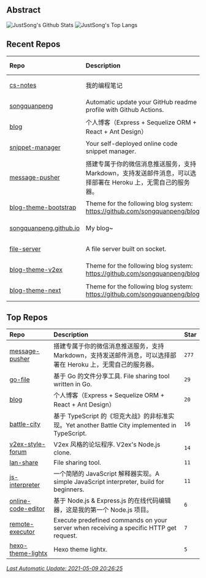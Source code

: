 ## Abstract
![JustSong's Github Stats](https://github-readme-stats.vercel.app/api?username=songquanpeng&show_icons=true&hide_border=true)
![JustSong's Top Langs](https://github-readme-stats.vercel.app/api/top-langs/?username=songquanpeng&layout=compact&hide_border=true&langs_count=10)

## Recent Repos
|Repo|Description|Last Update|
|:--|:--|:--|
|[cs-notes](https://github.com/songquanpeng/cs-notes)|我的编程笔记|`2021-05-05 13:02:09`|
|[songquanpeng](https://github.com/songquanpeng/songquanpeng)|Automatic update your GitHub readme profile with Github Actions.|`2021-05-02 20:04:52`|
|[blog](https://github.com/songquanpeng/blog)|个人博客（Express + Sequelize ORM + React + Ant Design）|`2021-04-26 10:17:42`|
|[snippet-manager](https://github.com/songquanpeng/snippet-manager)|Your self-deployed online code snippet manager.|`2021-04-05 18:38:22`|
|[message-pusher](https://github.com/songquanpeng/message-pusher)|搭建专属于你的微信消息推送服务，支持 Markdown，支持发送邮件消息，可以选择部署在 Heroku 上，无需自己的服务器。|`2021-04-03 12:06:21`|
|[blog-theme-bootstrap](https://github.com/songquanpeng/blog-theme-bootstrap)|Theme for the following blog system: https://github.com/songquanpeng/blog|`2021-04-01 22:52:05`|
|[songquanpeng.github.io](https://github.com/songquanpeng/songquanpeng.github.io)|My blog~|`2021-03-27 14:24:12`|
|[file-server](https://github.com/songquanpeng/file-server)|A file server built on socket.|`2021-03-21 17:51:55`|
|[blog-theme-v2ex](https://github.com/songquanpeng/blog-theme-v2ex)|Theme for the following blog system: https://github.com/songquanpeng/blog|`2021-03-20 23:20:00`|
|[blog-theme-next](https://github.com/songquanpeng/blog-theme-next)|Theme for the following blog system: https://github.com/songquanpeng/blog|`2021-03-20 23:19:41`|

## Top Repos
|Repo|Description|Star|
|:--|:--|:--|
|[message-pusher](https://github.com/songquanpeng/message-pusher)|搭建专属于你的微信消息推送服务，支持 Markdown，支持发送邮件消息，可以选择部署在 Heroku 上，无需自己的服务器。|`277`|
|[go-file](https://github.com/songquanpeng/go-file)|基于 Go 的文件分享工具. File sharing tool written in Go.|`29`|
|[blog](https://github.com/songquanpeng/blog)|个人博客（Express + Sequelize ORM + React + Ant Design）|`20`|
|[battle-city](https://github.com/songquanpeng/battle-city)|基于 TypeScript 的《坦克大战》的非标准实现。Yet another Battle City implemented in TypeScript.|`16`|
|[v2ex-style-forum](https://github.com/songquanpeng/v2ex-style-forum)|V2ex 风格的论坛程序. V2ex's Node.js clone.|`14`|
|[lan-share](https://github.com/songquanpeng/lan-share)|File sharing tool. |`11`|
|[js-interpreter](https://github.com/songquanpeng/js-interpreter)|一个简陋的 JavaScript 解释器实现。A simple JavaScript interpreter, build for beginners.|`11`|
|[online-code-editor](https://github.com/songquanpeng/online-code-editor)|基于 Node.js & Express.js 的在线代码编辑器，这是我的第一个 Node.js 项目。|`6`|
|[remote-executor](https://github.com/songquanpeng/remote-executor)|Execute predefined commands on your server when receiving a specific HTTP get request.|`7`|
|[hexo-theme-lightx](https://github.com/songquanpeng/hexo-theme-lightx)|Hexo theme lightx.|`5`|



*[Last Automatic Update: 2021-05-09 20:26:25](https://github.com/songquanpeng/songquanpeng/blob/master/help.md)*
